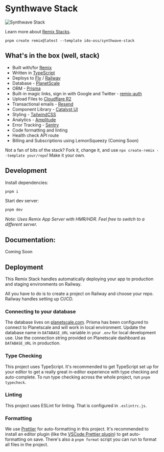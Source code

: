 # Synthwave Stack

![Synthwave Stack](https://raw.githubusercontent.com/ilangorajagopal/images/main/synthwave%20stack.png)

Learn more about [Remix Stacks](https://remix.run/stacks).

```
pnpm create remix@latest --template i4o-oss/synthwave-stack
```

## What's in the box (well, stack)

- Built with/for [Remix](https://remix.run)
- Written in [TypeScript](https://typescriptlang.org)
- Deploys to [Fly](https://fly.io) / [Railway](https://railway.app)
- Database - [PlanetScale](https://planetscale.com)
- ORM - [Prisma](https://prisma.io)
- Built-in magic links, sign in with Google and Twitter - [remix-auth](https://github.com/sergiodxa/remix-auth/)
- Upload Files to [Cloudflare R2](https://www.cloudflare.com/products/r2/)
- Transactional emails - [Resend](https://resend.com/)
- Component Library - [Catalyst UI](https://catalyst-ui.com)
- Styling - [TailwindCSS](https://tailwindcss.com)
- Analytics - [Amplitude](https://amplitude.com)
- Error Tracking - [Sentry](https://sentry.io)
- Code formatting and linting
- Health check API route
- Billing and Subscriptions using LemonSqueezy (Coming Soon)

Not a fan of bits of the stack? Fork it, change it, and use `npx create-remix --template your/repo`! Make it your own.

## Development

Install dependencies:

```sh
pnpm i
```

Start dev server:

```sh
pnpm dev
```

_Note: Uses Remix App Server with HMR/HDR. Feel free to switch to a different server._

## Documentation:

Coming Soon

## Deployment

This Remix Stack handles automatically deploying your app to production and staging environments on Railway.

All you have to do is to create a project on Railway and choose your repo. Railway handles setting up CI/CD.

### Connecting to your database

The database lives on [planetscale.com](https://planetscale.com). Prisma has been configured to connect to Planetscale and will work in local environment. Update the database name in `DATABASE_URL` variable in your `.env` for local development use. Use the connection string provided on Planetscale dashboard as `DATABASE_URL` in production.

### Type Checking

This project uses TypeScript. It's recommended to get TypeScript set up for your editor to get a really great in-editor experience with type checking and auto-complete. To run type checking across the whole project, run `pnpm typecheck`.

### Linting

This project uses ESLint for linting. That is configured in `.eslintrc.js`.

### Formatting

We use [Prettier](https://prettier.io/) for auto-formatting in this project. It's recommended to install an editor plugin (like the [VSCode Prettier plugin](https://marketplace.visualstudio.com/items?itemName=esbenp.prettier-vscode)) to get auto-formatting on save. There's also a `pnpm format` script you can run to format all files in the project.
